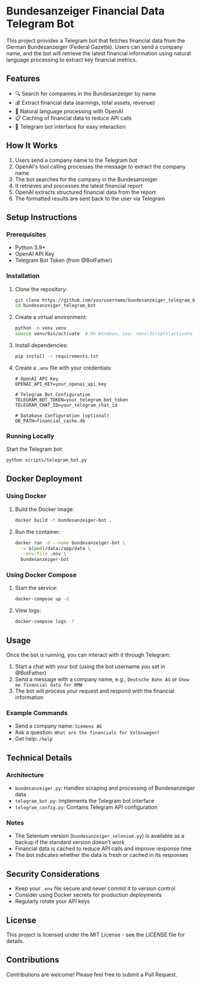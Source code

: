 # Bundesanzeiger Financial Data Telegram Bot

This project provides a Telegram bot that fetches financial data from the German Bundesanzeiger (Federal Gazette). Users can send a company name, and the bot will retrieve the latest financial information using natural language processing to extract key financial metrics.

## Features

- 🔍 Search for companies in the Bundesanzeiger by name
- 💰 Extract financial data (earnings, total assets, revenue)
- 💬 Natural language processing with OpenAI
- 📋 Caching of financial data to reduce API calls
- 🤖 Telegram bot interface for easy interaction

## How It Works

1. Users send a company name to the Telegram bot
2. OpenAI's tool calling processes the message to extract the company name
3. The bot searches for the company in the Bundesanzeiger
4. It retrieves and processes the latest financial report
5. OpenAI extracts structured financial data from the report
6. The formatted results are sent back to the user via Telegram

## Setup Instructions

### Prerequisites

- Python 3.9+
- OpenAI API Key
- Telegram Bot Token (from @BotFather)

### Installation

1. Clone the repository:
   ```bash
   git clone https://github.com/yourusername/bundesanzeiger_telegram_bot.git
   cd bundesanzeiger_telegram_bot
   ```

2. Create a virtual environment:
   ```bash
   python -m venv venv
   source venv/bin/activate  # On Windows, use: venv\Scripts\activate
   ```

3. Install dependencies:
   ```bash
   pip install -r requirements.txt
   ```

4. Create a `.env` file with your credentials:
   ```
   # OpenAI API Key
   OPENAI_API_KEY=your_openai_api_key

   # Telegram Bot Configuration
   TELEGRAM_BOT_TOKEN=your_telegram_bot_token
   TELEGRAM_CHAT_ID=your_telegram_chat_id

   # Database Configuration (optional)
   DB_PATH=financial_cache.db
   ```

### Running Locally

Start the Telegram bot:

```bash
python scripts/telegram_bot.py
```

## Docker Deployment

### Using Docker

1. Build the Docker image:
   ```bash
   docker build -t bundesanzeiger-bot .
   ```

2. Run the container:
   ```bash
   docker run -d --name bundesanzeiger-bot \
     -v $(pwd)/data:/app/data \
     --env-file .env \
     bundesanzeiger-bot
   ```

### Using Docker Compose

1. Start the service:
   ```bash
   docker-compose up -d
   ```

2. View logs:
   ```bash
   docker-compose logs -f
   ```

## Usage

Once the bot is running, you can interact with it through Telegram:

1. Start a chat with your bot (using the bot username you set in @BotFather)
2. Send a message with a company name, e.g., `Deutsche Bahn AG` or `Show me financial data for BMW`
3. The bot will process your request and respond with the financial information

### Example Commands

- Send a company name: `Siemens AG`
- Ask a question: `What are the financials for Volkswagen?`
- Get help: `/help`

## Technical Details

### Architecture

- `bundesanzeiger.py`: Handles scraping and processing of Bundesanzeiger data
- `telegram_bot.py`: Implements the Telegram bot interface
- `telegram_config.py`: Contains Telegram API configuration

### Notes

- The Selenium version (`bundesanzeiger_selenium.py`) is available as a backup if the standard version doesn't work
- Financial data is cached to reduce API calls and improve response time
- The bot indicates whether the data is fresh or cached in its responses

## Security Considerations

- Keep your `.env` file secure and never commit it to version control
- Consider using Docker secrets for production deployments
- Regularly rotate your API keys

## License

This project is licensed under the MIT License - see the LICENSE file for details.

## Contributions

Contributions are welcome! Please feel free to submit a Pull Request. 